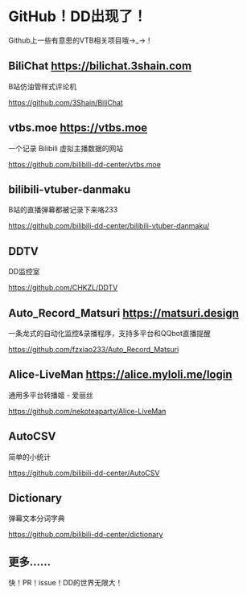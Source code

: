 # GitHub！DD出现了！

Github上一些有意思的VTB相关项目哦→\_→！

## BiliChat <https://bilichat.3shain.com>

B站仿油管样式评论机

https://github.com/3Shain/BiliChat

## vtbs.moe <https://vtbs.moe>

一个记录 Bilibili 虚拟主播数据的网站

https://github.com/bilibili-dd-center/vtbs.moe

## bilibili-vtuber-danmaku

B站的直播弹幕都被记录下来咯233

https://github.com/bilibili-dd-center/bilibili-vtuber-danmaku/

## DDTV

DD监控室

https://github.com/CHKZL/DDTV

## Auto_Record_Matsuri <https://matsuri.design>

一条龙式的自动化监控&录播程序，支持多平台和QQbot直播提醒

<https://github.com/fzxiao233/Auto_Record_Matsuri>

## Alice-LiveMan <https://alice.myloli.me/login>

通用多平台转播姬 - 爱丽丝

https://github.com/nekoteaparty/Alice-LiveMan

## AutoCSV

简单的小统计

https://github.com/bilibili-dd-center/AutoCSV

## Dictionary

弹幕文本分词字典

https://github.com/bilibili-dd-center/dictionary

## 更多…...

快！PR！issue！DD的世界无限大！